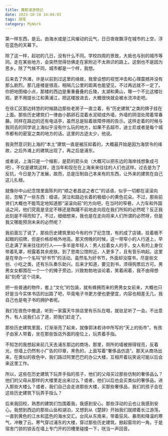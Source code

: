 ```yaml
---
title: 魔都漫游随记
date: 2023-10-18 14:04:03
tags: 随笔
category: MyWork
---
```


第一样东西，是云。由海水或是江风催动的云气，日日夜夜飘浮在城市的上空，浮在蓝色的天幕下。 

除了这一样，起初的几日，没有什么不同。学校四周的景致，大抵也与别的城市等同。走在某些地方，会突然觉得仿佛走在家附近不太熟识的路上。这倒也不是因为思乡。除了气候不同，城市都是一个样，我想。 

后来去了外滩，许是以前到过这里的缘故，我曾设想的视觉冲击和心理震撼并没有那么剧烈。那几座楼是很高，相隔几公里的距离也能望见，不过再远就不一定了。你把地图缩小点，那楼的西边是重重叠叠的丘陵，太湖和黄山，哪一个不比这楼壮观。更不用提长江和黄浦江，把这楼放进去，大概很快就会被水流冲走吧。 

在徐汇区那边转悠的时候路边那些老房子一直立着，有“历史建筑”之类的牌子挂在上面。那些历史建筑们一律由小鹅卵石混着水泥砌成外墙，外墙的阴湿处爬着常春藤。同样在路边的还有电话亭，虽然总是贴着故障停用的告示。这样走着的时候与我同去的同学说上海似乎没有什么玩的地方，如果不去超市，迪士尼或者是每个城市都有的密室之类的地方的话。这里的古迹太少，他说。 

我突然意识到上海的“本土”建筑一直是被压抑着的，大概最开始是因为海禁令的缘故，之后外滩上的建筑出现了，再之后是浦东。 

或者说，上海只是一个缩影，是箭的箭头处（大概可以把东边的海岸线想象成弓吧），不仅是建筑这样，连当年和现在在上海来来往往的人们也这样。过去是为了反抗，今日是为了发展，故而，总是压制自己本来有的东西，让外来的建筑在自己这儿扎根。 

就像孙中山纪念馆里面陈列的“顺之者昌逆之者亡”的话语，似乎一切都在滚滚向前，忽略了一些东西：细语，哭泣和路边长着的极细小的黄色花朵。不过，那些前贤们大概也不能笃定地知道那“滚滚向前”的方向吧，在当时的窄巷，人力车和外国话之间，他们究竟是坚定不移还是踟躇不前地走向现在我们所知的必然呢？反正我此刻是不得而知了。不过，细细想来，我也是在走向将来人们所谓的必然呀，但是我又哪能预测未来的必然呢？ 

我前面忘了说了，那些历史建筑里如今有的作了纪念馆，有的成了店铺，挂着极不起眼的招牌，但是价格却格外地高。那天傍晚的时候，这一带窄小的人行道上，早已走满了来来往往的行人——多半是年轻人：男人拉着女人的手，女人有的上身仅带着乳罩，袒露着其余皮肤。到了思南公馆附近，人更多了，且有音乐响起。这里是在举办一个名叫“好书节”的活动。虽然名为好书节，外面却没摆书，尽是些文创、小吃之类，还有乐队奏乐助兴。后来才知道，要见到书，须得购票后方可。男男女女都围在一个一个的摊子旁边，兴致勃勃地谈论着，笑着闹着，我不由得想起“刻奇”这个词来。 

把一些普通的物件，套上“文化”的包装，就有蜂拥而来的男男女女前来，大概也只好是当今实体书店的出路了吧，毕竟电子书更方便也更便宜，内容也相差无几，我自己也是电子书的拥护者呢。

我们在夜色中撤退，听到一家露天牛排店里有乐队在唱，就驻足听了一会。不出意外，有人说我们占了道，把我们赶走了。

那些历史建筑里面，灯渐渐亮了起来，就像郭沫若诗中所写的“天上的街市”。有孩子由家人带着，坐在那些饭店外面的座位上，玩弄着手指。

不知怎的我想起来前几天去浦东那边的商场，那里，厕所的墙被擦得锃亮，反着光，但墙上仍然有小广告的印章，黑色的，上面写着“奢侈品仿造”。那天从商场出来，在类似的夜色中，我们路过阿里巴巴的办公大楼，互相开着玩笑说可能以后会来这里工作。

所以，这些在历史建筑下玩弄手指的孩子，他们的父母买过那些仿制的奢侈品么？他们的父母从那样的大楼里走出来过么？或者，他们以后也会买类似的奢侈品，进入那些大楼么？或者，我们自己会走进那些大楼，买那些奢侈品，我们的孩子会在这些历史建筑下玩弄手指么？

后来我回校，熟悉的建筑们包围着我，我感到安心。那些浮动的云也让我感到安心。我想到西边的那些山岳和湖泊，又想到从《楚辞》开始我们就顺着长江游荡，一直到黄色的江水和蓝色的海水交汇。台风从东南来，带着狂风、暴雨和降温的寒气，冲散了云。寒气穿过浦东的大楼，穿过那些历史建筑，掀起窗帘的一角，于是宿舍门锁的锁舌在墙上专门开的凹槽里碰撞一下，咣当一声回音。

 

 